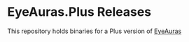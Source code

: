 # EyeAuras.Plus Releases

This repository holds binaries for a Plus version of [EyeAuras](https://github.com/iXab3r/EyeAuras)
